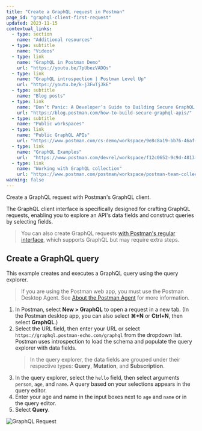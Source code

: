 ```yaml
---
title: "Create a GraphQL request in Postman"
page_id: "graphql-client-first-request"
updated: 2023-11-15
contextual_links:
  - type: section
    name: "Additional resources"
  - type: subtitle
    name: "Videos"
  - type: link
    name: "GraphQL in Postman Demo"
    url: "https://youtu.be/7pUbezVADQs"
  - type: link
    name: "GraphQL introspection | Postman Level Up"
    url: "https://youtu.be/k-j3FwTjJkE"
  - type: subtitle
    name: "Blog posts"
  - type: link
    name: "Don’t Panic: A Developer’s Guide to Building Secure GraphQL APIs"
    url: "https://blog.postman.com/how-to-build-secure-graphql-apis/"
  - type: subtitle
    name: "Public workspaces"
  - type: link
    name: "Public GraphQL APIs"
    url: "https://www.postman.com/cs-demo/workspace/9e8c8a19-bb76-46af-9e8d-5747bf8fcce5"
  - type: link
    name: "GraphQL Examples"
    url:  "https://www.postman.com/devrel/workspace/f12c0652-9c9d-4813-968b-c8ed0b3f0022"
  - type: link
    name: "Working with GraphQL collection"
    url: "https://www.postman.com/postman/workspace/postman-team-collections/collection/1559645-c0dd3eb3-5258-4ddd-a6e4-2780c5212e33?ctx=documentation"
warning: false
---
```


Create a GraphQL request with Postman's GraphQL client.

The GraphQL client interface is specifically designed for crafting GraphQL requests, enabling you to explore an API's data fields and construct queries by selecting fields.

> You can also create GraphQL requests [with Postman's regular interface](/docs/sending-requests/graphql/graphql-http/), which supports GraphQL but may require extra steps.

## Create a GraphQL query

This example creates and executes a GraphQL query using the query explorer.

> If you are using the Postman web app, you must use the Postman Desktop Agent. See [About the Postman Agent](/docs/getting-started/basics/about-postman-agent/) for more information.

1. In Postman, select **New > GraphQL** to open a request in a new tab. (In the Postman desktop app, you can also select **⌘+N** or **Ctrl+N**, then select **GraphQL**.)
1. Select the URL field, then enter your URL or select `https://graphql.postman-echo.com/graphql` from the dropdown list. Postman uses introspection to load the schema and populate the query explorer with data fields.
    > In the query explorer, the data fields are grouped under their respective types: **Query**, **Mutation**, and **Subscription**.
1. In the query explorer, select the `hello` field, then select arguments `person`, `age`, and `name`. A query based on your selections appears in the query editor.
1. Enter your age and name in the input boxes next to `age` and `name` or in the query editor.
1. Select **Query**.

![GraphQL Request](https://assets.postman.com/postman-docs/v10/graphql-schema-explorer-v10-2.gif)

